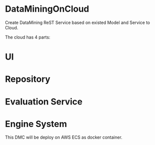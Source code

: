 # DataMiningOnCloud
Create DataMining ReST Service based on existed Model and Service to Cloud.

The cloud has 4 parts:
# UI
# Repository
# Evaluation Service
# Engine System


This DMC will be deploy on AWS ECS as docker container.
